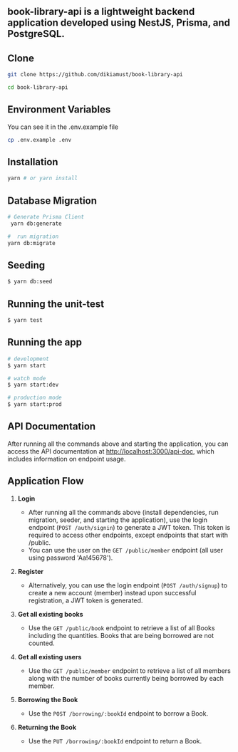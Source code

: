 ## book-library-api is a lightweight backend application developed using NestJS, Prisma, and PostgreSQL.

## Clone

```sh
git clone https://github.com/dikiamust/book-library-api

cd book-library-api
```

## Environment Variables

You can see it in the .env.example file

```sh
cp .env.example .env
```

## Installation

```sh
yarn # or yarn install
```

## Database Migration

```sh
# Generate Prisma Client
 yarn db:generate

#  run migration
yarn db:migrate

```

## Seeding

```bash
$ yarn db:seed

```

## Running the unit-test

```bash
$ yarn test

```

## Running the app

```bash
# development
$ yarn start

# watch mode
$ yarn start:dev

# production mode
$ yarn start:prod

```

## API Documentation

After running all the commands above and starting the application, you can access the API documentation at [http://localhost:3000/api-doc](http://localhost:3000/api-doc), which includes information on endpoint usage.

## Application Flow

1. **Login**

   - After running all the commands above (install dependencies, run migration, seeder, and starting the application), use the login endpoint (`POST /auth/signin`) to generate a JWT token. This token is required to access other endpoints, except endpoints that start with /public.
   - You can use the user on the `GET /public/member` endpoint (all user using password 'Aa!45678').

2. **Register**

   - Alternatively, you can use the login endpoint (`POST /auth/signup`) to create a new account (member) instead upon successful registration, a JWT token is generated.

3. **Get all existing books**

   - Use the `GET /public/book` endpoint to retrieve a list of all Books including the quantities. Books that are being borrowed are not counted.

4. **Get all existing users**

   - Use the `GET /public/member` endpoint to retrieve a list of all members along with the number of books currently being borrowed by each member.

5. **Borrowing the Book**

   - Use the `POST /borrowing/:bookId` endpoint to borrow a Book.

6. **Returning the Book**

   - Use the `PUT /borrowing/:bookId` endpoint to return a Book.
